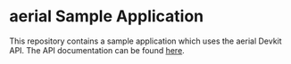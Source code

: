 # aerial Sample Application

This repository contains a sample application which uses the aerial Devkit API.
The API documentation can be found [here](http://aerial-ai.github.io/devkit/).